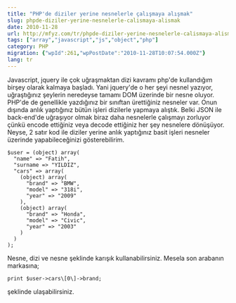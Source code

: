 ```yaml
---
title: "PHP'de diziler yerine nesnelerle çalışmaya alışmak"
slug: phpde-diziler-yerine-nesnelerle-calismaya-alismak
date: 2010-11-28
url: http://mfyz.com/tr/phpde-diziler-yerine-nesnelerle-calismaya-alismak/
tags: ["array","javascript","js","object","php"]
category: PHP
migration: {"wpId":261,"wpPostDate":"2010-11-28T10:07:54.000Z"}
lang: tr
---
```


Javascript, jquery ile çok uğraşmaktan dizi kavramı php'de kullandığım birşey olarak kalmaya başladı. Yani jquery'de o her şeyi nesnel yazıyor, uğraştığınız şeylerin neredeyse tamamı DOM üzerinde bir nesne oluyor. PHP'de de genellikle yazdığınız bir sınıftan ürettiğiniz nesneler var. Onun dışında anlık yaptığınız bütün işleri dizilerle yapmaya alıştık. Belki JSON ile back-end'de uğraşıyor olmak biraz daha nesnelerle çalışmayı zorluyor çünkü encode ettiğiniz veya decode ettiğiniz her şey nesnelere dönüşüyor. Neyse, 2 satır kod ile diziler yerine anlık yaptığınız basit işleri nesneler üzerinde yapabileceğinizi gösterebilirim.
```
$user = (object) array(
  "name" => "Fatih",
  "surname => "YILDIZ",
  "cars" => array(
    (object) array(
      "brand" => "BMW",
      "model" => "318i",
      "year" => "2009"
    ),
    (object) array(
      "brand" => "Honda",
      "model" => "Civic",
      "year" => "2003"
    )
  )
);

```
Nesne, dizi ve nesne şeklinde karışık kullanabilirsiniz. Mesela son arabanın markasına;
```
print $user->cars\[0\]->brand;

```
şeklinde ulaşabilirsiniz.